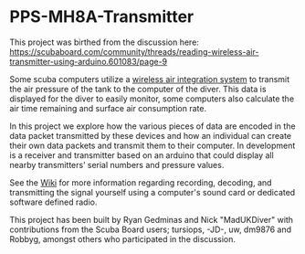 # PPS-MH8A-Transmitter
This project was birthed from the discussion here:
https://scubaboard.com/community/threads/reading-wireless-air-transmitter-using-arduino.601083/page-9

Some scuba computers utilize a [wireless air integration system](https://www.seadragonlife.com/best-wireless-air-integration-dive-computers/) to transmit the air pressure of the tank to the computer of the diver. This data is displayed for the diver to easily monitor, some computers also calculate the air time remaining and surface air consumption rate.

In this project we explore how the various pieces of data are encoded in the data packet transmitted by these devices and how an individual can create their own data packets and transmit them to their computer. In development is a receiver and transmitter based on an arduino that could display all nearby transmitters’ serial numbers and pressure values.

See the [Wiki](https://github.com/rg422/PPS-MH8A-Transmitter/wiki/Overview) for more information regarding recording, decoding, and transmitting the signal yourself using a computer's sound card or dedicated software defined radio.

This project has been built by Ryan Gedminas and Nick "MadUKDiver" with contributions from the Scuba Board users; tursiops, -JD-, uw, dm9876 and Robbyg, amongst others who participated in the discussion.

